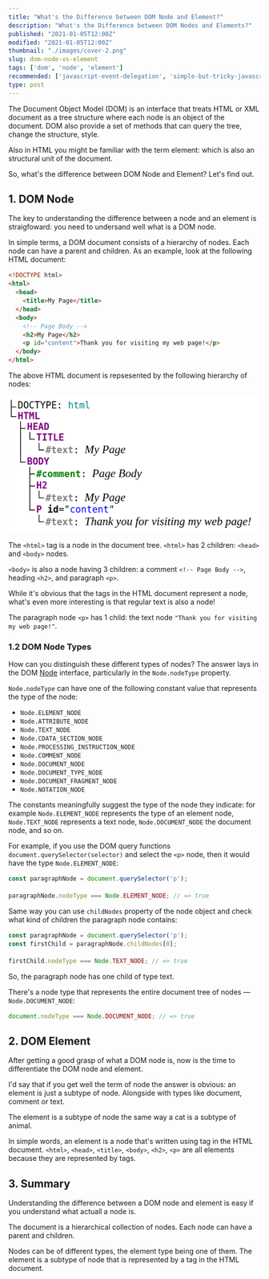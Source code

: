 ```yaml
---
title: "What's the Difference between DOM Node and Element?"
description: "What's the Difference between DOM Nodes and Elements?"
published: "2021-01-05T12:00Z"
modified: "2021-01-05T12:00Z"
thumbnail: "./images/cover-2.png"
slug: dom-node-vs-element
tags: ['dom', 'node', 'element']
recommended: ['javascript-event-delegation', 'simple-but-tricky-javascript-interview-questions']
type: post
---
```


The Document Object Model (DOM) is an interface that treats HTML or XML document as a tree structure where each node is an object of the document. DOM also provide a set of methods that can query the tree, change the structure, style.  

Also in HTML you might be familiar with the term element: which is also an structural unit of the document.  

So, what's the difference between DOM Node and Element? Let's find out.  

## 1. DOM Node

The key to understanding the difference between a node and an element is straigfoward: you need to undersand well what is a DOM node. 

In simple terms, a DOM document consists of a hierarchy of nodes. Each node can have a parent and children. As an example, look at the following HTML document:

```html
<!DOCTYPE html>
<html>
  <head>
    <title>My Page</title>
  </head>
  <body>
    <!-- Page Body -->
    <h2>My Page</h2>
    <p id="content">Thank you for visiting my web page!</p>
  </body>
</html>
```

The above HTML document is repsesented by the following hierarchy of nodes:

![Hierarchy of DOM Nodes](./images/dom-nodes.png)

The `<html>` tag is a node in the document tree. `<html>` has 2 children: `<head>` and `<body>` nodes.  

`<body>` is also a node having 3 children: a comment `<!-- Page Body -->`, heading `<h2>`, and paragraph `<p>`.    

While it's obvious that the tags in the HTML document represent a node, what's even more interesting is that regular text is also a node!

The paragraph node `<p>` has 1 child: the text node `"Thank you for visiting my web page!"`.  

### 1.2 DOM Node Types

How can you distinguish these different types of nodes? The answer lays in the DOM [Node](https://developer.mozilla.org/en-US/docs/Web/API/Node) interface, particularly in the `Node.nodeType` property.  

`Node.nodeType` can have one of the following constant value that represents the type of the node:

* `Node.ELEMENT_NODE`
* `Node.ATTRIBUTE_NODE`
* `Node.TEXT_NODE`
* `Node.CDATA_SECTION_NODE`
* `Node.PROCESSING_INSTRUCTION_NODE`
* `Node.COMMENT_NODE`
* `Node.DOCUMENT_NODE`
* `Node.DOCUMENT_TYPE_NODE`
* `Node.DOCUMENT_FRAGMENT_NODE`
* `Node.NOTATION_NODE`

The constants meaningfully suggest the type of the node they indicate: for example `Node.ELEMENT_NODE` represents the type of an element node, ``Node.TEXT_NODE`` represents a text node, `Node.DOCUMENT_NODE` the document node, and so on.  

For example, if you use the DOM query functions `document.querySelector(selector)` and select the `<p>` node, then it would have the type `Node.ELEMENT_NODE`:

```javascript
const paragraphNode = document.querySelector('p');

paragraphNode.nodeType === Node.ELEMENT_NODE; // => true
```

Same way you can use `childNodes` property of the node object and check what kind of children the paragraph node contains:   

```javascript
const paragraphNode = document.querySelector('p');
const firstChild = paragraphNode.childNodes[0];

firstChild.nodeType === Node.TEXT_NODE; // => true
```

So, the paragraph node has one child of type text.  

There's a node type that represents the entire document tree of nodes &mdash; `Node.DOCUMENT_NODE`:

```javascript
document.nodeType === Node.DOCUMENT_NODE; // => true
```

## 2. DOM Element

After getting a good grasp of what a DOM node is, now is the time to differentiate the DOM node and element. 

I'd say that if you get well the term of node the answer is obvious: an element is just a subtype of node. Alongside with types like document, comment or text.  

The element is a subtype of node the same way a cat is a subtype of animal.  

In simple words, an element is a node that's written using tag in the HTML document. `<html>`, `<head>`, `<title>`, `<body>`, `<h2>`, `<p>` are all elements because they are represented by tags.  

## 3. Summary

Understanding the difference between a DOM node and element is easy if you understand what actuall a node is.  

The document is a hierarchical collection of nodes. Each node can have a parent and children.  

Nodes can be of different types, the element type being one of them. The element is a subtype of node that is represented by a tag in the HTML document.  

